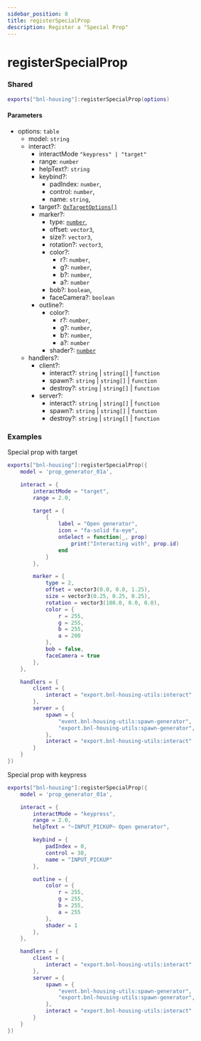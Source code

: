 ```yaml
---
sidebar_position: 8
title: registerSpecialProp
description: Register a "Special Prop"
---
```


# registerSpecialProp

### Shared

```lua
exports["bnl-housing"]:registerSpecialProp(options)
```

#### Parameters

- options: `table`
  - model: `string`
  - interact?:
    - interactMode `"keypress" | "target"`
    - range: `number`
    - helpText?: `string`
    - keybind?:
      - padIndex: `number`,
      - control: `number`,
      - name: `string`,
    - target?: [`OxTargetOptions[]`](https://overextended.dev/ox_target/Options)
    - marker?:
      - type: [`number`](https://docs.fivem.net/docs/game-references/markers/),
      - offset: `vector3`,
      - size?: `vector3`,
      - rotation?: `vector3`,
      - color?:
        - r?: `number`,
        - g?: `number`,
        - b?: `number`,
        - a?: `number`
      - bob?: `boolean`,
      - faceCamera?: `boolean`
    - outline?:
      - color?:
        - r?: `number`,
        - g?: `number`,
        - b?: `number`,
        - a?: `number`
      - shader?: [`number`](https://docs.fivem.net/natives/?_0x5261A01A)
  - handlers?:
    - client?:
      - interact?: `string` | `string[]` | `function`
      - spawn?: `string` | `string[]` | `function`
      - destroy?: `string` | `string[]` | `function`
    - server?:
      - interact?: `string` | `string[]` | `function`
      - spawn?: `string` | `string[]` | `function`
      - destroy?: `string` | `string[]` | `function`

### Examples

Special prop with target

```lua
exports["bnl-housing"]:registerSpecialProp({
    model = 'prop_generator_01a',

    interact = {
        interactMode = "target",
        range = 2.0,

        target = {
            {
                label = "Open generator",
                icon = "fa-solid fa-eye",
                onSelect = function(_, prop)
                    print("Interacting with", prop.id)
                end
            }
        },

        marker = {
            type = 2,
            offset = vector3(0.0, 0.0, 1.25),
            size = vector3(0.25, 0.25, 0.25),
            rotation = vector3(180.0, 0.0, 0.0),
            color = {
                r = 255,
                g = 255,
                b = 255,
                a = 200
            },
            bob = false,
            faceCamera = true
        },
    },

    handlers = {
        client = {
            interact = "export.bnl-housing-utils:interact"
        },
        server = {
            spawn = {
                "event.bnl-housing-utils:spawn-generator",
                "export.bnl-housing-utils:spawn-generator",
            },
            interact = "export.bnl-housing-utils:interact"
        }
    }
})
```

Special prop with keypress

```lua
exports["bnl-housing"]:registerSpecialProp({
    model = 'prop_generator_01a',

    interact = {
        interactMode = "keypress",
        range = 2.0,
        helpText = "~INPUT_PICKUP~ Open generator",

        keybind = {
            padIndex = 0,
            control = 38,
            name = "INPUT_PICKUP"
        },

        outline = {
            color = {
                r = 255,
                g = 255,
                b = 255,
                a = 255
            },
            shader = 1
        },
    },

    handlers = {
        client = {
            interact = "export.bnl-housing-utils:interact"
        },
        server = {
            spawn = {
                "event.bnl-housing-utils:spawn-generator",
                "export.bnl-housing-utils:spawn-generator",
            },
            interact = "export.bnl-housing-utils:interact"
        }
    }
})
```
